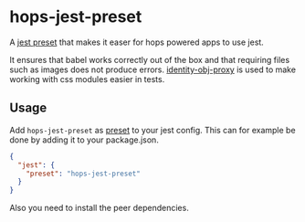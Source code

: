 # hops-jest-preset
A [jest preset](https://facebook.github.io/jest/docs/configuration.html#preset-string) that makes it easer for hops powered apps to use jest.

It ensures that babel works correctly out of the box and that requiring files such as images does not produce errors. [identity-obj-proxy](https://github.com/keyanzhang/identity-obj-proxy) is used to make working with css modules easier in tests.

## Usage

Add `hops-jest-preset` as [preset](https://facebook.github.io/jest/docs/configuration.html#preset-string) to your jest config. 
This can for example be done by adding it to your package.json.

```json
{
  "jest": {
    "preset": "hops-jest-preset"
  }
}
```

Also you need to install the peer dependencies.
